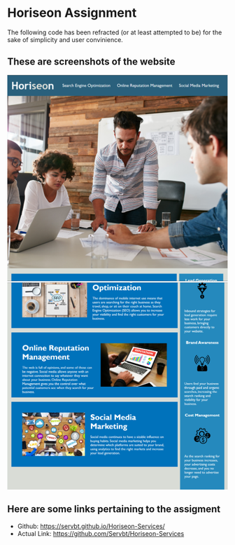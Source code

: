 # Horiseon Assignment

The following code has been refracted (or at least attempted to be) for the sake of simplicity and user convinience.

## These are screenshots of the website

![first half of the website.](./first.png)
![first half of the website.](./second.png)

## Here are some links pertaining to the assigment

* Github: https://servbt.github.io/Horiseon-Services/
* Actual Link: https://github.com/Servbt/Horiseon-Services